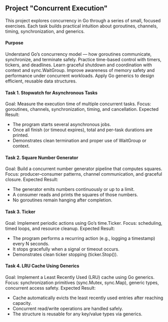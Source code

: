 ## Project "Concurrent Execution"

This project explores concurrency in Go through a series of small, focused exercises.
Each task builds practical intuition about goroutines, channels, timing, synchronization, and generics.

#### Purpose

Understand Go’s concurrency model — how goroutines communicate, synchronize, and terminate safely.
Practice time-based control with timers, tickers, and deadlines.
Learn graceful shutdown and coordination with context and sync.WaitGroup.
Improve awareness of memory safety and performance under concurrent workloads.
Apply Go generics to design efficient, reusable data structures.

#### Task 1. Stopwatch for Asynchronous Tasks

Goal: Measure the execution time of multiple concurrent tasks.
Focus: goroutines, channels, synchronization, timing, and cancellation.
Expected Result:
- The program starts several asynchronous jobs.
- Once all finish (or timeout expires), total and per-task durations are printed.
- Demonstrates clean termination and proper use of WaitGroup or context.

#### Task 2. Square Number Generator

Goal: Build a concurrent number generator pipeline that computes squares.
Focus: producer–consumer patterns, channel communication, and graceful closure.
Expected Result:
- The generator emits numbers continuously or up to a limit.
- A consumer reads and prints the squares of those numbers.
- No goroutines remain hanging after completion.

#### Task 3. Ticker

Goal: Implement periodic actions using Go’s time.Ticker.
Focus: scheduling, timed loops, and resource cleanup.
Expected Result:
- The program performs a recurring action (e.g., logging a timestamp) every N seconds.
- It stops gracefully when a signal or timeout occurs.
- Demonstrates clean ticker stopping (ticker.Stop()).

#### Task 4. LRU Cache Using Generics

Goal: Implement a Least Recently Used (LRU) cache using Go generics.
Focus: synchronization primitives (sync.Mutex, sync.Map), generic types, concurrent access safety.
Expected Result:
- Cache automatically evicts the least recently used entries after reaching capacity.
- Concurrent read/write operations are handled safely.
- The structure is reusable for any key/value types via generics.